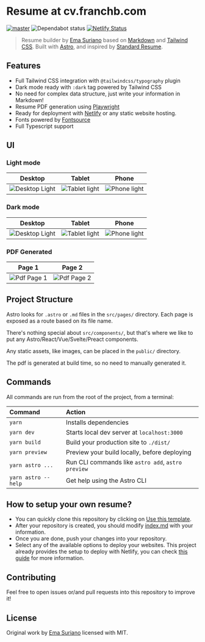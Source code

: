 # Resume at cv.franchb.com

[![master](https://github.com/franchb/astro-resume/actions/workflows/master.yml/badge.svg)](https://github.com/EmaSuriano/astro-resume/actions/workflows/master.yml)
![Dependabot status](https://badgen.net/github/dependabot/franchb/astro-resume)
[![Netlify Status](https://api.netlify.com/api/v1/badges/3d621f0a-f078-4a5e-acca-f8c88b552223/deploy-status)](https://app.netlify.com/sites/astro-resume/deploys)

> Resume builder by [Ema Suriano](https://github.com/EmaSuriano) based on [Markdown](https://www.markdownguide.org/) and [Tailwind CSS](https://tailwindcss.com/). Built with [Astro](https://astro.build/), and inspired by [Standard Resume](https://standardresume.co/).

## Features

- Full Tailwind CSS integration with `@tailwindcss/typography` plugin
- Dark mode ready with `:dark` tag powered by Tailwind CSS
- No need for complex data structure, just write your information in Markdown!
- Resume PDF generation using [Playwright](https://playwright.dev/)
- Ready for deployment with [Netlify](https://netlify.com/) or any static website hosting.
- Fonts powered by [Fontsource](https://fontsource.org/)
- Full Typescript support

## UI

### Light mode

| Desktop                                                                                                                | Tablet                                                                                                                | Phone                                                                                                                |
| ---------------------------------------------------------------------------------------------------------------------- | --------------------------------------------------------------------------------------------------------------------- | -------------------------------------------------------------------------------------------------------------------- |
| ![Desktop Light](https://user-images.githubusercontent.com/3399429/198139123-066a9575-b247-494c-bf89-d847cc079cba.png) | ![Tablet light](https://user-images.githubusercontent.com/3399429/198139120-df681ea7-9353-433f-863a-670f3f395995.png) | ![Phone light](https://user-images.githubusercontent.com/3399429/198139113-265d0597-e1cf-4733-ae53-c24bc2a218ac.png) |

### Dark mode

| Desktop                                                                                                                | Tablet                                                                                                                | Phone                                                                                                                |
| ---------------------------------------------------------------------------------------------------------------------- | --------------------------------------------------------------------------------------------------------------------- | -------------------------------------------------------------------------------------------------------------------- |
| ![Desktop Light](https://user-images.githubusercontent.com/3399429/198139151-a04eacbb-f627-4d29-ada6-d353bea60b81.png) | ![Tablet light](https://user-images.githubusercontent.com/3399429/198139141-82076204-7018-415b-b313-1bde36939a8a.png) | ![Phone light](https://user-images.githubusercontent.com/3399429/198139137-e29fa7c8-d152-46de-b038-85faae1e7652.png) |

### PDF Generated

| Page 1                                                                                                              | Page 2                                                                                                              |
| ------------------------------------------------------------------------------------------------------------------- | ------------------------------------------------------------------------------------------------------------------- |
| ![Pdf Page 1](https://user-images.githubusercontent.com/3399429/198139108-252928a4-bd64-4268-bd96-7cd9962dc635.png) | ![Pdf Page 2](https://user-images.githubusercontent.com/3399429/198139094-cf5e16c4-79b7-4094-939f-9960c56621b4.png) |

## Project Structure

Astro looks for `.astro` or `.md` files in the `src/pages/` directory. Each page is exposed as a route based on its file name.

There's nothing special about `src/components/`, but that's where we like to put any Astro/React/Vue/Svelte/Preact components.

Any static assets, like images, can be placed in the `public/` directory.

The pdf is generated at build time, so no need to manually generated it.

## Commands

All commands are run from the root of the project, from a terminal:

| Command             | Action                                             |
| :------------------ | :------------------------------------------------- |
| `yarn`              | Installs dependencies                              |
| `yarn dev`          | Starts local dev server at `localhost:3000`        |
| `yarn build`        | Build your production site to `./dist/`            |
| `yarn preview`      | Preview your build locally, before deploying       |
| `yarn astro ...`    | Run CLI commands like `astro add`, `astro preview` |
| `yarn astro --help` | Get help using the Astro CLI                       |

## How to setup your own resume?

- You can quickly clone this repository by clicking on [Use this template](https://github.com/franchb/astro-resume/generate).
- After your repository is created, you should modify [index.md](./src/pages/index.md) with your information.
- Once you are done, push your changes into your repository.
- Select any of the available options to deploy your websites. This project already provides the setup to deploy with Netlify, you can check [this guide](https://www.netlify.com/blog/2016/09/29/a-step-by-step-guide-deploying-on-netlify/) for more information.

## Contributing

Feel free to open issues or/and pull requests into this repository to improve it!

## License

Original work by [Ema Suriano](https://github.com/EmaSuriano) licensed with MIT.
